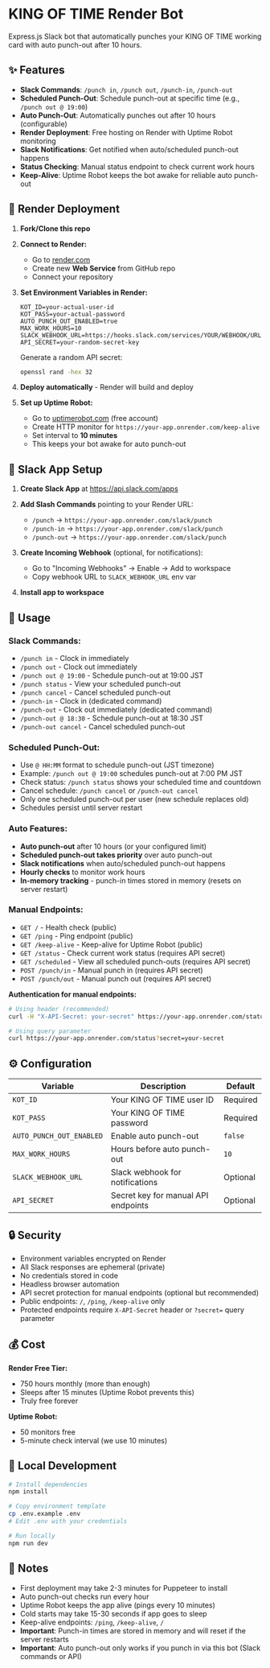 # KING OF TIME Render Bot

Express.js Slack bot that automatically punches your KING OF TIME working card with auto punch-out after 10 hours.

## ✨ Features

- **Slack Commands**: `/punch in`, `/punch out`, `/punch-in`, `/punch-out`
- **Scheduled Punch-Out**: Schedule punch-out at specific time (e.g., `/punch out @ 19:00`)
- **Auto Punch-Out**: Automatically punches out after 10 hours (configurable)
- **Render Deployment**: Free hosting on Render with Uptime Robot monitoring
- **Slack Notifications**: Get notified when auto/scheduled punch-out happens
- **Status Checking**: Manual status endpoint to check current work hours
- **Keep-Alive**: Uptime Robot keeps the bot awake for reliable auto punch-out

## 🚀 Render Deployment

1. **Fork/Clone this repo**

2. **Connect to Render:**
   - Go to [render.com](https://render.com)
   - Create new **Web Service** from GitHub repo
   - Connect your repository

3. **Set Environment Variables in Render:**
   ```
   KOT_ID=your-actual-user-id
   KOT_PASS=your-actual-password
   AUTO_PUNCH_OUT_ENABLED=true
   MAX_WORK_HOURS=10
   SLACK_WEBHOOK_URL=https://hooks.slack.com/services/YOUR/WEBHOOK/URL
   API_SECRET=your-random-secret-key
   ```

   Generate a random API secret:
   ```bash
   openssl rand -hex 32
   ```

4. **Deploy automatically** - Render will build and deploy

5. **Set up Uptime Robot:**
   - Go to [uptimerobot.com](https://uptimerobot.com) (free account)
   - Create HTTP monitor for `https://your-app.onrender.com/keep-alive`
   - Set interval to **10 minutes**
   - This keeps your bot awake for auto punch-out

## 🤖 Slack App Setup

1. **Create Slack App** at https://api.slack.com/apps

2. **Add Slash Commands** pointing to your Render URL:
   - `/punch` → `https://your-app.onrender.com/slack/punch`
   - `/punch-in` → `https://your-app.onrender.com/slack/punch`
   - `/punch-out` → `https://your-app.onrender.com/slack/punch`

3. **Create Incoming Webhook** (optional, for notifications):
   - Go to "Incoming Webhooks" → Enable → Add to workspace
   - Copy webhook URL to `SLACK_WEBHOOK_URL` env var

4. **Install app to workspace**

## 🎯 Usage

### Slack Commands:
- `/punch in` - Clock in immediately
- `/punch out` - Clock out immediately
- `/punch out @ 19:00` - Schedule punch-out at 19:00 JST
- `/punch status` - View your scheduled punch-out
- `/punch cancel` - Cancel scheduled punch-out
- `/punch-in` - Clock in (dedicated command)
- `/punch-out` - Clock out immediately (dedicated command)
- `/punch-out @ 18:30` - Schedule punch-out at 18:30 JST
- `/punch-out cancel` - Cancel scheduled punch-out

### Scheduled Punch-Out:
- Use `@ HH:MM` format to schedule punch-out (JST timezone)
- Example: `/punch out @ 19:00` schedules punch-out at 7:00 PM JST
- Check status: `/punch status` shows your scheduled time and countdown
- Cancel schedule: `/punch cancel` or `/punch-out cancel`
- Only one scheduled punch-out per user (new schedule replaces old)
- Schedules persist until server restart

### Auto Features:
- **Auto punch-out** after 10 hours (or your configured limit)
- **Scheduled punch-out takes priority** over auto punch-out
- **Slack notifications** when auto/scheduled punch-out happens
- **Hourly checks** to monitor work hours
- **In-memory tracking** - punch-in times stored in memory (resets on server restart)

### Manual Endpoints:
- `GET /` - Health check (public)
- `GET /ping` - Ping endpoint (public)
- `GET /keep-alive` - Keep-alive for Uptime Robot (public)
- `GET /status` - Check current work status (requires API secret)
- `GET /scheduled` - View all scheduled punch-outs (requires API secret)
- `POST /punch/in` - Manual punch in (requires API secret)
- `POST /punch/out` - Manual punch out (requires API secret)

**Authentication for manual endpoints:**
```bash
# Using header (recommended)
curl -H "X-API-Secret: your-secret" https://your-app.onrender.com/status

# Using query parameter
curl https://your-app.onrender.com/status?secret=your-secret
```

## ⚙️ Configuration

| Variable | Description | Default |
|----------|-------------|---------|
| `KOT_ID` | Your KING OF TIME user ID | Required |
| `KOT_PASS` | Your KING OF TIME password | Required |
| `AUTO_PUNCH_OUT_ENABLED` | Enable auto punch-out | `false` |
| `MAX_WORK_HOURS` | Hours before auto punch-out | `10` |
| `SLACK_WEBHOOK_URL` | Slack webhook for notifications | Optional |
| `API_SECRET` | Secret key for manual API endpoints | Optional |

## 🔒 Security

- Environment variables encrypted on Render
- All Slack responses are ephemeral (private)
- No credentials stored in code
- Headless browser automation
- API secret protection for manual endpoints (optional but recommended)
- Public endpoints: `/`, `/ping`, `/keep-alive` only
- Protected endpoints require `X-API-Secret` header or `?secret=` query parameter

## 💰 Cost

**Render Free Tier:**
- 750 hours monthly (more than enough)
- Sleeps after 15 minutes (Uptime Robot prevents this)
- Truly free forever

**Uptime Robot:**
- 50 monitors free
- 5-minute check interval (we use 10 minutes)

## 🧪 Local Development

```bash
# Install dependencies
npm install

# Copy environment template
cp .env.example .env
# Edit .env with your credentials

# Run locally
npm run dev
```

## 📝 Notes

- First deployment may take 2-3 minutes for Puppeteer to install
- Auto punch-out checks run every hour
- Uptime Robot keeps the app alive (pings every 10 minutes)
- Cold starts may take 15-30 seconds if app goes to sleep
- Keep-alive endpoints: `/ping`, `/keep-alive`, `/`
- **Important**: Punch-in times are stored in memory and will reset if the server restarts
- **Important**: Auto punch-out only works if you punch in via this bot (Slack commands or API)